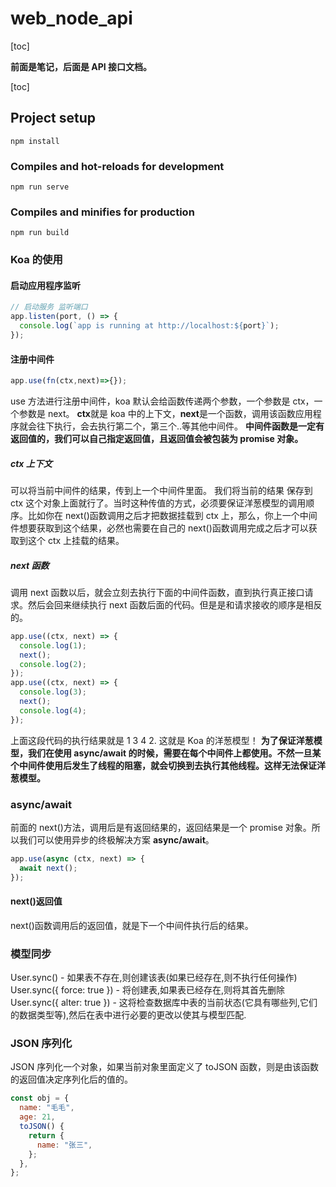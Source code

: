 # web_node_api

[toc]

**前面是笔记，后面是 API 接口文档。**

[toc]

## Project setup

```shell
npm install
```

### Compiles and hot-reloads for development

```shell
npm run serve
```

### Compiles and minifies for production

```shell
npm run build
```

### Koa 的使用

#### 启动应用程序监听

```js
// 启动服务 监听端口
app.listen(port, () => {
  console.log(`app is running at http://localhost:${port}`);
});
```

#### 注册中间件

```js
app.use(fn(ctx,next)=>{});
```

use 方法进行注册中间件，koa 默认会给函数传递两个参数，一个参数是 ctx，一个参数是 next。
**ctx**就是 koa 中的上下文，**next**是一个函数，调用该函数应用程序就会往下执行，会去执行第二个，第三个..等其他中间件。
**中间件函数是一定有返回值的，我们可以自己指定返回值，且返回值会被包装为 promise 对象。**

##### ctx 上下文

可以将当前中间件的结果，传到上一个中间件里面。
我们将当前的结果 保存到 ctx 这个对象上面就行了。当时这种传值的方式，必须要保证洋葱模型的调用顺序。比如你在 next()函数调用之后才把数据挂载到 ctx 上，那么，你上一个中间件想要获取到这个结果，必然也需要在自己的 next()函数调用完成之后才可以获取到这个 ctx 上挂载的结果。

##### next 函数

调用 next 函数以后，就会立刻去执行下面的中间件函数，直到执行真正接口请求。然后会回来继续执行 next 函数后面的代码。但是是和请求接收的顺序是相反的。

```js
app.use((ctx, next) => {
  console.log(1);
  next();
  console.log(2);
});
app.use((ctx, next) => {
  console.log(3);
  next();
  console.log(4);
});
```

上面这段代码的执行结果就是 1 3 4 2.
这就是 Koa 的洋葱模型！
**为了保证洋葱模型，我们在使用 async/await 的时候，需要在每个中间件上都使用。不然一旦某个中间件使用后发生了线程的阻塞，就会切换到去执行其他线程。这样无法保证洋葱模型。**

### async/await

前面的 next()方法，调用后是有返回结果的，返回结果是一个 promise 对象。所以我们可以使用异步的终极解决方案 **async/await**。

```js
app.use(async (ctx, next) => {
  await next();
});
```

#### next()返回值

next()函数调用后的返回值，就是下一个中间件执行后的结果。

### 模型同步

User.sync() - 如果表不存在,则创建该表(如果已经存在,则不执行任何操作)
User.sync({ force: true }) - 将创建表,如果表已经存在,则将其首先删除
User.sync({ alter: true }) - 这将检查数据库中表的当前状态(它具有哪些列,它们的数据类型等),然后在表中进行必要的更改以使其与模型匹配.

### JSON 序列化

JSON 序列化一个对象，如果当前对象里面定义了 toJSON 函数，则是由该函数的返回值决定序列化后的值的。

```js
const obj = {
  name: "毛毛",
  age: 21,
  toJSON() {
    return {
      name: "张三",
    };
  },
};
```
